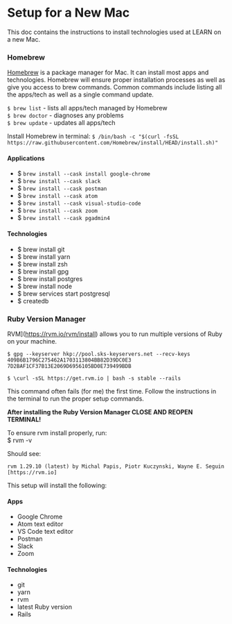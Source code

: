# Setup for a New Mac

This doc contains the instructions to install technologies used at LEARN on a new Mac.

### Homebrew
[Homebrew](https://brew.sh/) is a package manager for Mac. It can install most apps and technologies. Homebrew will ensure proper installation processes as well as give you access to brew commands. Common commands include listing all the apps/tech as well as a single command update.

`$ brew list` - lists all apps/tech managed by Homebrew  
`$ brew doctor` - diagnoses any problems  
`$ brew update` - updates all apps/tech

Install Homebrew in terminal: `$ /bin/bash -c "$(curl -fsSL https://raw.githubusercontent.com/Homebrew/install/HEAD/install.sh)"`

#### Applications
- $ `brew install --cask install google-chrome`
- $ `brew install --cask slack`
- $ `brew install --cask postman`
- $ `brew install --cask atom`
- $ `brew install --cask visual-studio-code`
- $ `brew install --cask zoom`
- $ `brew install --cask pgadmin4`

#### Technologies
- $ brew install git
- $ brew install yarn
- $ brew install zsh
- $ brew install gpg
- $ brew install postgres
- $ brew install node
- $ brew services start postgresql
- $ createdb

### Ruby Version Manager
 RVM](https://rvm.io/rvm/install) allows you to run multiple versions of Ruby on your machine.

`$ gpg --keyserver hkp://pool.sks-keyservers.net --recv-keys 409B6B1796C275462A1703113804BB82D39DC0E3 7D2BAF1CF37B13E2069D6956105BD0E739499BDB`

`$ \curl -sSL https://get.rvm.io | bash -s stable --rails`

This command often fails (for me) the first time. Follow the instructions in the terminal to run the proper setup commands.

**After installing the Ruby Version Manager CLOSE AND REOPEN TERMINAL!**

To ensure rvm install properly, run:  
$ rvm -v

Should see:
```
rvm 1.29.10 (latest) by Michal Papis, Piotr Kuczynski, Wayne E. Seguin [https://rvm.io]
```

This setup will install the following:

#### Apps
- Google Chrome
- Atom text editor
- VS Code text editor
- Postman
- Slack
- Zoom

#### Technologies
- git
- yarn
- rvm
- latest Ruby version
- Rails

